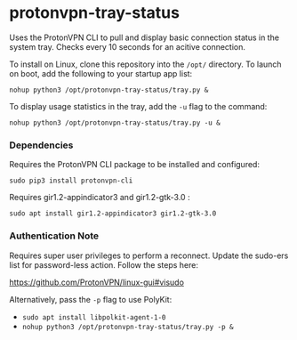 # protonvpn-tray-status

Uses the ProtonVPN CLI to pull and display basic connection status in the system tray. Checks every 10 seconds for an acitive connection.

To install on Linux, clone this repository into the `/opt/` directory. To launch on boot, add the following to your startup app list:

`nohup python3 /opt/protonvpn-tray-status/tray.py &`

To display usage statistics in the tray, add the `-u` flag to the command:

`nohup python3 /opt/protonvpn-tray-status/tray.py -u &`

### Dependencies

Requires the ProtonVPN CLI package to be installed and configured:

`sudo pip3 install protonvpn-cli`

Requires gir1.2-appindicator3 and gir1.2-gtk-3.0 :

`sudo apt install gir1.2-appindicator3 gir1.2-gtk-3.0`

### Authentication Note

Requires super user privileges to perform a reconnect. Update the sudo-ers list for password-less action. Follow the steps here:

https://github.com/ProtonVPN/linux-gui#visudo

Alternatively, pass the `-p` flag to use PolyKit:

- `sudo apt install libpolkit-agent-1-0`
- `nohup python3 /opt/protonvpn-tray-status/tray.py -p &`
